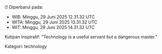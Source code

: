 ⏰ Diperbarui pada:
- WIB: Minggu, 29 Juni 2025 12.31.32 UTC
- WITA: Minggu, 29 Juni 2025 13.31.32 UTC
- WIT: Minggu, 29 Juni 2025 14.31.32 UTC

Kutipan Inspiratif:
"Technology is a useful servant but a dangerous master."


Kategori: technology

